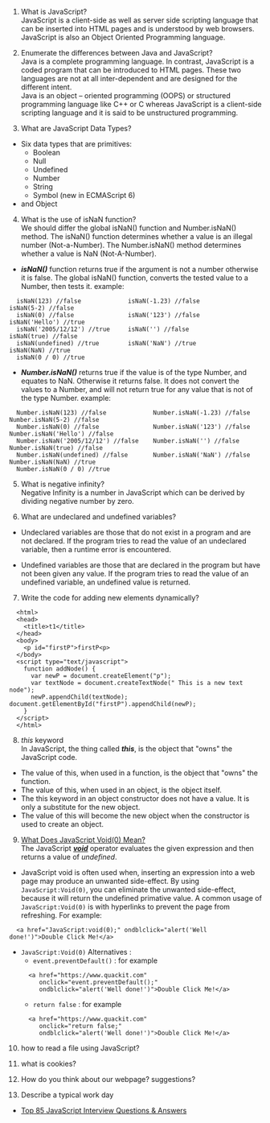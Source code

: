 1. What is JavaScript?  
  JavaScript is a client-side as well as server side scripting language that can be inserted into HTML pages and is understood by web browsers. JavaScript is also an Object Oriented Programming language.
  
2. Enumerate the differences between Java and JavaScript?  
  Java is a complete programming language. In contrast, JavaScript is a coded program that can be introduced to HTML pages. These two languages are not at all inter-dependent and are designed for the different intent.  
  Java is an object – oriented programming (OOPS) or structured programming language like C++ or C whereas JavaScript is a client-side scripting language and it is said to be unstructured programming.
  
3. What are JavaScript Data Types?  
  - Six data types that are primitives:
    - Boolean
    - Null
    - Undefined
    - Number
    - String
    - Symbol (new in ECMAScript 6)
  - and Object
  
4. What is the use of isNaN function?  
  We should differ the global isNaN() function and Number.isNaN() method. The isNaN() function determines whether a value is an illegal number (Not-a-Number). The Number.isNaN() method determines whether a value is NaN (Not-A-Number).
  - _**isNaN()**_ function returns true if the argument is not a number otherwise it is false. The global isNaN() function, converts the tested value to a Number, then tests it. example:
  ```
    isNaN(123) //false             isNaN(-1.23) //false             isNaN(5-2) //false
    isNaN(0) //false               isNaN('123') //false             isNaN('Hello') //true
    isNaN('2005/12/12') //true     isNaN('') //false                isNaN(true) //false
    isNaN(undefined) //true        isNaN('NaN') //true              isNaN(NaN) //true
    isNaN(0 / 0) //true
  ```  
  - _**Number.isNaN()**_ returns true if the value is of the type Number, and equates to NaN. Otherwise it returns false. It does not convert the values to a Number, and will not return true for any value that is not of the type Number. example:
  ```
    Number.isNaN(123) //false             Number.isNaN(-1.23) //false      Number.isNaN(5-2) //false
    Number.isNaN(0) //false               Number.isNaN('123') //false      Number.isNaN('Hello') //false
    Number.isNaN('2005/12/12') //false    Number.isNaN('') //false         Number.isNaN(true) //false
    Number.isNaN(undefined) //false       Number.isNaN('NaN') //false      Number.isNaN(NaN) //true
    Number.isNaN(0 / 0) //true
  ```
  
5. What is negative infinity?  
  Negative Infinity is a number in JavaScript which can be derived by dividing negative number by zero.
  
6. What are undeclared and undefined variables?  
  - Undeclared variables are those that do not exist in a program and are not declared. If the program tries to read the value of an undeclared variable, then a runtime error is encountered.

  - Undefined variables are those that are declared in the program but have not been given any value. If the program tries to read the value of an undefined variable, an undefined value is returned.  
  
7. Write the code for adding new elements dynamically?  
  ```
    <html> 
    <head> 
      <title>t1</title> 
    </head> 
    <body> 
      <p id="firstP">firstP<p> 
    </body> 
    <script type="text/javascript"> 
      function addNode() { 
        var newP = document.createElement("p"); 
        var textNode = document.createTextNode(" This is a new text node"); 
        newP.appendChild(textNode); document.getElementById("firstP").appendChild(newP); 
      } 
    </script> 
    </html>
  ```

8. _this_ keyword  
  In JavaScript, the thing called _**this**_, is the object that "owns" the JavaScript code.  
- The value of this, when used in a function, is the object that "owns" the function.  
- The value of this, when used in an object, is the object itself.  
- The this keyword in an object constructor does not have a value. It is only a substitute for the new object.  
- The value of this will become the new object when the constructor is used to create an object.
   
9. [What Does JavaScript Void(0) Mean?](https://www.quackit.com/javascript/tutorial/javascript_void_0.cfm)  
  The JavaScript _**[void](https://developer.mozilla.org/en-US/docs/Web/JavaScript/Reference/Operators/void)**_ operator evaluates the given expression and then returns a value of _undefined_.    
  
  - JavaScript void is often used when, inserting an expression into a web page may produce an unwanted side-effect. By using `JavaScript:Void(0)`, you can eliminate the unwanted side-effect, because it will return the undefined primative value. A common usage of `JavaScript:Void(0)` is with hyperlinks to prevent the page from refreshing. For example:
  ```
    <a href="JavaScript:void(0);" ondblclick="alert('Well done!')">Double Click Me!</a>
  ```
  
  - `JavaScript:Void(0)` Alternatives :
    - `event.preventDefault()` : for example
    ```
      <a href="https://www.quackit.com" 
         onclick="event.preventDefault();" 
         ondblclick="alert('Well done!')">Double Click Me!</a>
    ```
    - `return false` : for example
    ```
      <a href="https://www.quackit.com" 
         onclick="return false;" 
         ondblclick="alert('Well done!')">Double Click Me!</a>
    ```
  
10. how to read a file using JavaScript?  
  
11. what is cookies?
12. How do you think about our webpage? suggestions?
13. Describe a typical work day

- [Top 85 JavaScript Interview Questions & Answers](https://career.guru99.com/top-85-javascript-interview-questions/)
  
